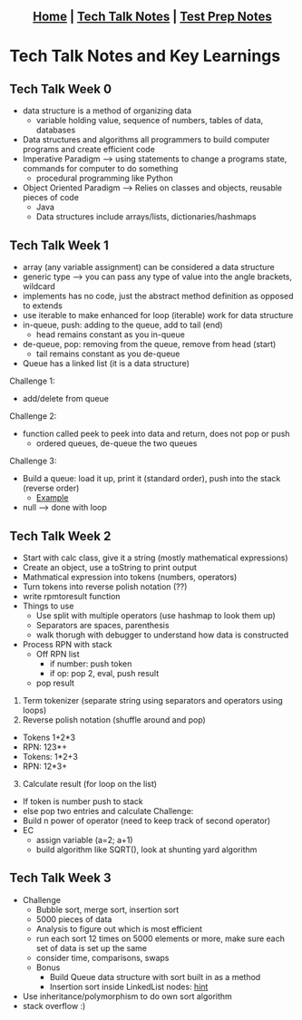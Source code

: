 <h2 align="center"> <a href="https://rachelklee.github.io/csa-datastructures/">Home</a> | <a href="https://rachelklee.github.io/csa-datastructures/techtalknotes">Tech Talk Notes</a> | <a href="https://rachelklee.github.io/csa-datastructures/testprep">Test Prep Notes</a></h2>

# Tech Talk Notes and Key Learnings

## Tech Talk Week 0
- data structure is a method of organizing data
     - variable holding value, sequence of numbers, tables of data, databases
- Data structures and algorithms all programmers to build computer programs and create efficient code
- Imperative Paradigm --> using statements to change a programs state, commands for computer to do something
     - procedural programming like Python
- Object Oriented Paradigm --> Relies on classes and objects, reusable pieces of code
     - Java
     - Data structures include arrays/lists, dictionaries/hashmaps 

## Tech Talk Week 1
- array (any variable assignment) can be considered a data structure
- generic type --> you can pass any type of value into the angle brackets, wildcard
- implements has no code, just the abstract method definition as opposed to extends
- use iterable to make enhanced for loop (iterable) work for data structure
- in-queue, push: adding to the queue, add to tail (end)
     - head remains constant as you in-queue 
- de-queue, pop: removing from the queue, remove from head (start)
     - tail remains constant as you de-queue
- Queue has a linked list (it is a data structure)

Challenge 1:
- add/delete from queue

Challenge 2: 
- function called peek to peek into data and return, does not pop or push
     - ordered queues, de-queue the two queues

Challenge 3: 
- Build a queue: load it up, print it (standard order), push into the stack (reverse order)
     - [Example](https://github.com/nighthawkcoders/nighthawk_csa/blob/master/src/main/java/com/nighthawk/csa/utility/LinkedLists/Stack.java)
- null --> done with loop


## Tech Talk Week 2
- Start with calc class, give it a string (mostly mathematical expressions)
- Create an object, use a toString to print output
- Mathmatical expression into tokens (numbers, operators)
- Turn tokens into reverse polish notation (??)
- write rpmtoresult function
- Things to use
     - Use split with multiple operators (use hashmap to look them up)
     - Separators are spaces, parenthesis
     - walk thorugh with debugger to understand how data is constructed
- Process RPN with stack
     - Off RPN list
          - if number: push token
          - if op: pop 2, eval, push result
     - pop result 
        
1. Term tokenizer (separate string using separators and operators using loops)
2. Reverse polish notation (shuffle around and pop)
- Tokens 1+2*3
- RPN: 123*+
- Tokens: 1*2+3
- RPN: 12*3+
3. Calculate result (for loop on the list)
- If token is number push to stack
- else pop two entries and calculate 
Challenge:
- Build n power of operator (need to keep track of second operator)
- EC
     - assign variable (a=2; a+1)
     - build algorithm like SQRT(), look at shunting yard algorithm

## Tech Talk Week 3

- Challenge
     - Bubble sort, merge sort, insertion sort
     - 5000 pieces of data
     - Analysis to figure out which is most efficient
     - run each sort 12 times on 5000 elements or more, make sure each set of data is set up the same
     - consider time, comparisons, swaps
     - Bonus
          - Build Queue data structure with sort built in as a method
          - Insertion sort inside LinkedList nodes: [hint](https://github.com/nighthawkcoders/nighthawk_csa/blob/master/src/main/java/com/nighthawk/csa/utility/LinkedLists/CircleQueue.java#L168-L209)
- Use inheritance/polymorphism to do own sort algorithm
- stack overflow :)
